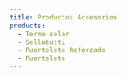 ```yaml
---
title: Productos Accesorios
products:
  - Termo solar
  - Sellatutti
  - Puertelete Reforzado
  - Puertelete
---
```

